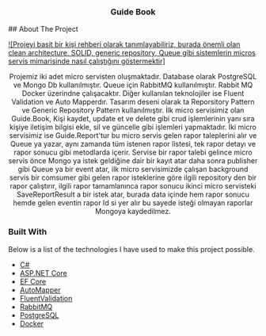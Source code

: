 <h3 align="center">Guide Book</h3>
<!-- ABOUT THE PROJECT -->
## About The Project

[![Projeyi basit bir kişi rehberi olarak tanımlayabiliriz, burada önemli olan clean architecture, SOLID, generic repository, Queue gibi sistemlerin micros servis mimarisinde nasıl çalıştığını göstermektir]](https://github.com/edipgenc/guide)
<div align="center">
 <p align="center">
Projemiz iki adet micro servisten oluşmaktadır.
Database olarak PostgreSQL ve Mongo Db kullanılmıştır.
Queue için RabbitMQ kullanılmıştır.
Rabbit MQ Docker üzerindne çalışacaktır.
Diğer kullanılan teknolojiler ise Fluent Validation ve Auto Mapperdır.
Tasarım deseni olarak ta Reporsitory Pattern ve Generic Repository Pattern kullanılmıştır.
İlk micro servisimiz olan Guide.Book, Kişi kaydet, update et ve delete gibi crud işlemlerinin yanı sıra kişiye iletişim bilgisi ekle, sil ve güncelle gibi işlemleri yapmaktadır.
İki micro servisimiz ise Guide.Report'tur bu micro servis gelen rapor taleplerini alır ve Queue ya yazar, aynı zamanda tüm istenen rapor listesi, tek rapor detayı ve rapor sonucu gibi metodlarda içerir.
Servise bir rapor talebi gelince micro servis önce Mongo ya istek geldiğine dair bir kayıt atar daha sonra publisher gibi Queue ya bir event atar, ilk micro servisimizde çalışan background servis bir comsumer gibi gelen rapor isteklerine göre ilgili repository den bir rapor çalıştırır, ilgili rapor tamamlanınca rapor sonucu ikinci micro servisteki SaveReportResult a bir istek atar, burada data içinde hem rapor sonucu hemde gelen eventin rapor Id si yer alır bu sayede isteği olmayan raporlar Mongoya kaydedilmez.
  </p>
</div>


### Built With

Below is a list of the technologies I have used to make this project possible.

* [C#](https://docs.microsoft.com/en-us/dotnet/csharp/)
* [ASP.NET Core](https://docs.microsoft.com/en-us/aspnet/core/introduction-to-aspnet-core?view=aspnetcore-6.0)
* [EF Core](https://docs.microsoft.com/en-us/ef/core/)
* [AutoMapper](https://github.com/AutoMapper/AutoMapper)
* [FluentValidation](https://docs.fluentvalidation.net/en/latest/)
* [RabbitMQ](https://www.rabbitmq.com/)
* [PostgreSQL](https://www.postgresql.org/)
* [Docker](https://docker.com/)
